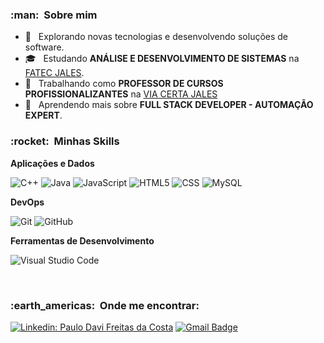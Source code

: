 <h3> :man: &nbsp;Sobre mim </h3>

- 🤔 &nbsp; Explorando novas tecnologias e desenvolvendo soluções de software.
- 🎓 &nbsp; Estudando **ANÁLISE E DESENVOLVIMENTO DE SISTEMAS** na <a href="https://www.fatecjales.edu.br/">FATEC JALES</a>.
- 💼 &nbsp; Trabalhando como **PROFESSOR DE CURSOS PROFISSIONALIZANTES** na <a href="https://viacertacursos.com.br/unidade/jales/">VIA CERTA JALES</a>
- 🌱 &nbsp; Aprendendo mais sobre **FULL STACK DEVELOPER - AUTOMAÇÃO EXPERT**.

<h3> :rocket: &nbsp;Minhas Skills </h3>

**Aplicações e Dados**

  ![C++](https://img.shields.io/badge/-C++-333333?style=flat&logo=C%2B%2B&logoColor=00599C)
  ![Java](https://img.shields.io/badge/-Java-333333?style=flat&logo=Java&logoColor=007396)
  ![JavaScript](https://img.shields.io/badge/-JavaScript-333333?style=flat&logo=javascript)
  ![HTML5](https://img.shields.io/badge/-HTML5-333333?style=flat&logo=HTML5)
  ![CSS](https://img.shields.io/badge/-CSS-333333?style=flat&logo=CSS3&logoColor=1572B6)
  ![MySQL](https://img.shields.io/badge/-MySQL-333333?style=flat&logo=mysql)

**DevOps**

  ![Git](https://img.shields.io/badge/-Git-333333?style=flat&logo=git)
  ![GitHub](https://img.shields.io/badge/-GitHub-333333?style=flat&logo=github)
 

**Ferramentas de Desenvolvimento**

  ![Visual Studio Code](https://img.shields.io/badge/-Visual%20Studio%20Code-333333?style=flat&logo=visual-studio-code&logoColor=007ACC)
 

<br/>


<h3> :earth_americas: &nbsp;Onde me encontrar: </h3> 

[![Linkedin: Paulo Davi Freitas da Costa](https://img.shields.io/badge/-Paulo-Davi-Freitas-da-Costa-blue?style=flat-square&logo=Linkedin&logoColor=white&link=https://www.linkedin.com/in/paulo-davi-freitas-da-costa-6b2a5818b/)](https://www.linkedin.com/in/paulo-davi-freitas-da-costa-6b2a5818b/)
[![Gmail Badge](https://img.shields.io/badge/-p.davii.f@gmail.com-006bed?style=flat-square&logo=Gmail&logoColor=white&link=mailto:p.davii.f@gmail.com)](mailto:p.davii.f@gmail.com)

